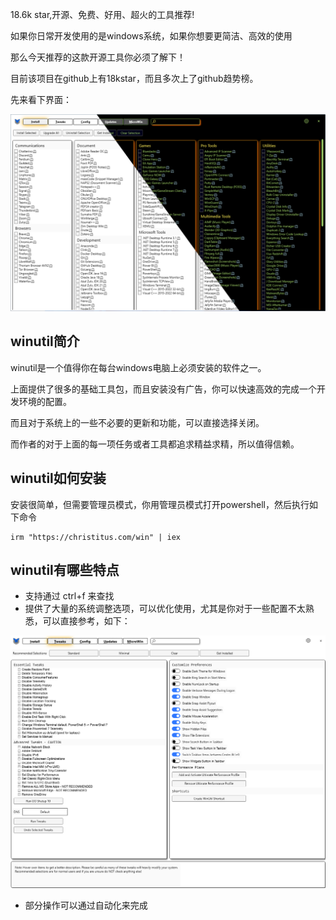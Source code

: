 18.6k star,开源、免费、好用、超火的工具推荐!

如果你日常开发使用的是windows系统，如果你想要更简洁、高效的使用

那么今天推荐的这款开源工具你必须了解下！

目前该项目在github上有18kstar，而且多次上了github趋势榜。

先来看下界面：

![winutil](image.png)

## winutil简介

winutil是一个值得你在每台windows电脑上必须安装的软件之一。

上面提供了很多的基础工具包，而且安装没有广告，你可以快速高效的完成一个开发环境的配置。

而且对于系统上的一些不必要的更新和功能，可以直接选择关闭。

而作者的对于上面的每一项任务或者工具都追求精益求精，所以值得信赖。

## winutil如何安装

安装很简单，但需要管理员模式，你用管理员模式打开powershell，然后执行如下命令

```
irm "https://christitus.com/win" | iex
```

## winutil有哪些特点

- 支持通过 ctrl+f 来查找
- 提供了大量的系统调整选项，可以优化使用，尤其是你对于一些配置不太熟悉，可以直接参考，如下：

![调整配置](image-1.png)

- 部分操作可以通过自动化来完成
